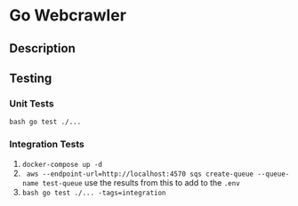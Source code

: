 # Go Webcrawler

## Description

## Testing

### Unit Tests

```bash go test ./...```

### Integration Tests

1. ```docker-compose up -d```
2. ``` aws --endpoint-url=http://localhost:4570 sqs create-queue --queue-name test-queue``` use the results from this to
   add to the `.env`
3. ```bash go test ./... -tags=integration```